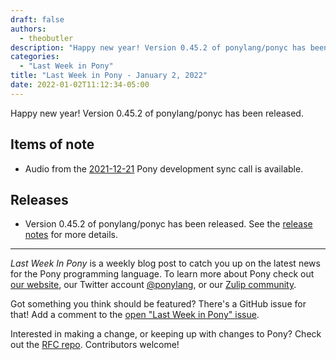 ```yaml
---
draft: false
authors:
  - theobutler
description: "Happy new year! Version 0.45.2 of ponylang/ponyc has been released."
categories:
  - "Last Week in Pony"
title: "Last Week in Pony - January 2, 2022"
date: 2022-01-02T11:12:34-05:00
---
```


Happy new year! Version 0.45.2 of ponylang/ponyc has been released.

<!-- more -->

## Items of note

- Audio from the [2021-12-21](https://vimeo.com/916367409) Pony development sync call is available.

## Releases

- Version 0.45.2 of ponylang/ponyc has been released.
See the [release notes](https://github.com/ponylang/ponyc/releases/tag/0.45.2) for more details.

---

_Last Week In Pony_ is a weekly blog post to catch you up on the latest news for the Pony programming language. To learn more about Pony check out [our website](https://ponylang.io), our Twitter account [@ponylang](https://twitter.com/ponylang), or our [Zulip community](https://ponylang.zulipchat.com).

Got something you think should be featured? There's a GitHub issue for that! Add a comment to the [open "Last Week in Pony" issue](https://github.com/ponylang/ponylang.github.io/issues?q=is%3Aissue+is%3Aopen+label%3Alast-week-in-pony).

Interested in making a change, or keeping up with changes to Pony? Check out the [RFC repo](https://github.com/ponylang/rfcs). Contributors welcome!
